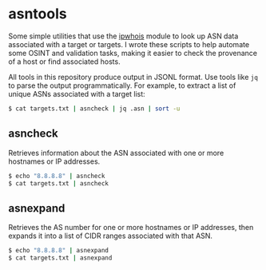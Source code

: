 # asntools

Some simple utilities that use the [ipwhois](https://pypi.org/project/ipwhois/) module to look up ASN data associated with a target or targets. I wrote these scripts to help automate some OSINT and validation tasks, making it easier to check the provenance of a host or find associated hosts.

All tools in this repository produce output in JSONL format. Use tools like `jq` to parse the output programmatically. For example, to extract a list of unique ASNs associated with a target list:

```sh
$ cat targets.txt | asncheck | jq .asn | sort -u
```

## asncheck

Retrieves information about the ASN associated with one or more hostnames or IP addresses.

```sh
$ echo "8.8.8.8" | asncheck
$ cat targets.txt | asncheck
```

## asnexpand

Retrieves the AS number for one or more hostnames or IP addresses, then expands it into a list of CIDR ranges associated with that ASN.

```sh
$ echo "8.8.8.8" | asnexpand
$ cat targets.txt | asnexpand
```

